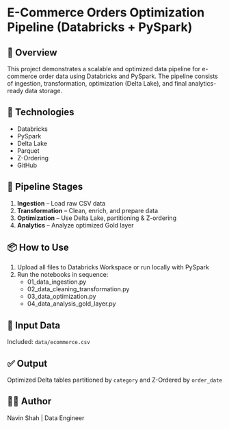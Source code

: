 # E-Commerce Orders Optimization Pipeline (Databricks + PySpark)

## 📌 Overview
This project demonstrates a scalable and optimized data pipeline for e-commerce order data using Databricks and PySpark. The pipeline consists of ingestion, transformation, optimization (Delta Lake), and final analytics-ready data storage.

## 🧰 Technologies
- Databricks
- PySpark
- Delta Lake
- Parquet
- Z-Ordering
- GitHub

## 📂 Pipeline Stages
1. **Ingestion** – Load raw CSV data
2. **Transformation** – Clean, enrich, and prepare data
3. **Optimization** – Use Delta Lake, partitioning & Z-ordering
4. **Analytics** – Analyze optimized Gold layer

## 📦 How to Use
1. Upload all files to Databricks Workspace or run locally with PySpark
2. Run the notebooks in sequence:
   - 01_data_ingestion.py
   - 02_data_cleaning_transformation.py
   - 03_data_optimization.py
   - 04_data_analysis_gold_layer.py

## 📁 Input Data
Included: `data/ecommerce.csv`

## ✅ Output
Optimized Delta tables partitioned by `category` and Z-Ordered by `order_date`

## 👨‍💻 Author
Navin Shah | Data Engineer
